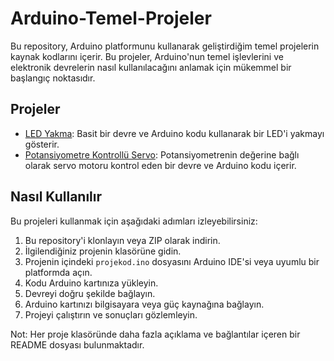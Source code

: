 # Arduino-Temel-Projeler

Bu repository, Arduino platformunu kullanarak geliştirdiğim temel projelerin kaynak kodlarını içerir. Bu projeler, Arduino'nun temel işlevlerini ve elektronik devrelerin nasıl kullanılacağını anlamak için mükemmel bir başlangıç noktasıdır.

## Projeler

- [LED Yakma](https://github.com/kullaniciadi/proje1): Basit bir devre ve Arduino kodu kullanarak bir LED'i yakmayı gösterir.
- [Potansiyometre Kontrollü Servo](https://github.com/kullaniciadi/proje3): Potansiyometrenin değerine bağlı olarak servo motoru kontrol eden bir devre ve Arduino kodu içerir.

## Nasıl Kullanılır

Bu projeleri kullanmak için aşağıdaki adımları izleyebilirsiniz:

1. Bu repository'i klonlayın veya ZIP olarak indirin.
2. İlgilendiğiniz projenin klasörüne gidin.
3. Projenin içindeki `projekod.ino` dosyasını Arduino IDE'si veya uyumlu bir platformda açın.
4. Kodu Arduino kartınıza yükleyin.
5. Devreyi doğru şekilde bağlayın.
6. Arduino kartınızı bilgisayara veya güç kaynağına bağlayın.
7. Projeyi çalıştırın ve sonuçları gözlemleyin.

Not: Her proje klasöründe daha fazla açıklama ve bağlantılar içeren bir README dosyası bulunmaktadır.
